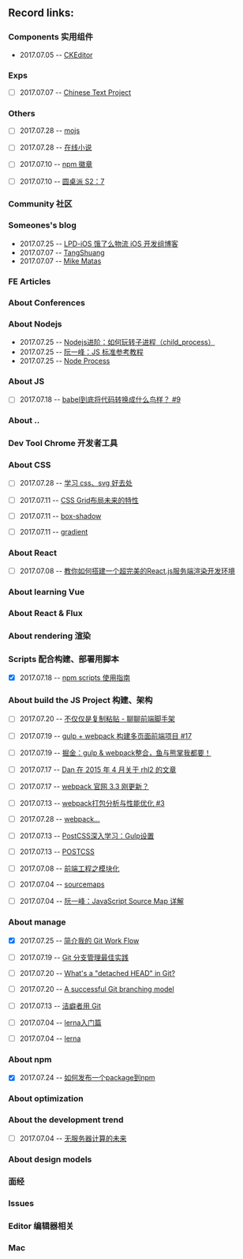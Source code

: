 ## Record links:


### Components 实用组件
* 2017.07.05 -- [CKEditor](http://ckeditor.com/)



### Exps
- [ ] 2017.07.07 -- [Chinese Text Project](http://ctext.org/)


### Others
- [ ] 2017.07.28 -- [mojs](http://mojs.io/)
- [ ] 2017.07.28 -- [在线小说](http://www.dushu369.com/)
- [ ] 2017.07.10 -- [npm 徽章](https://lpd-ios.github.io/2017/05/03/GitHub-Badge-Introduction/)
- [ ] 2017.07.10 -- [圆桌派 S2：7](https://www.youtube.com/watch?v=DNm056qwHvU)


### Community 社区


### Someones's blog
* 2017.07.25 -- [LPD-iOS 饿了么物流 iOS 开发组博客](http://nvie.com/posts/a-successful-git-branching-model/)
* 2017.07.07 -- [TangShuang](http://www.tangshuang.net/)
* 2017.07.07 -- [Mike Matas](http://www.mikematas.com/)


### FE Articles


### About Conferences


### About Nodejs
* 2017.07.25 -- [Nodejs进阶：如何玩转子进程（child_process）](http://www.cnblogs.com/chyingp/p/node-learning-guide-child_process.html)
* 2017.07.25 -- [阮一峰：JS 标准参考教程](http://javascript.ruanyifeng.com/nodejs/process.html)
* 2017.07.25 -- [Node Process](https://nodejs.org/api/process.html)

### About JS
- [ ] 2017.07.18 -- [babel到底将代码转换成什么鸟样？ #9](https://github.com/lcxfs1991/blog/issues/9)


### About ..


### Dev Tool Chrome 开发者工具


### About CSS
- [ ] 2017.07.28 -- [学习 css、svg 好去处](https://tympanus.net/codrops/)
- [ ] 2017.07.11 -- [CSS Grid布局未来的特性](http://www.w3cplus.com/css/what-next-for-css-grid-layout.html)
- [ ] 2017.07.11 -- [box-shadow](https://css-tricks.com/almanac/properties/b/box-shadow/)
- [ ] 2017.07.11 -- [gradient](https://css-tricks.com/css3-gradients/)


### About React
- [ ] 2017.07.08 -- [教你如何搭建一个超完美的React.js服务端渲染开发环境](http://react-china.org/t/react-js/10144/1)


### About learning Vue


### About React & Flux


### About rendering 渲染


### Scripts 配合构建、部署用脚本
- [x] 2017.07.18 -- [npm scripts 使用指南](http://www.ruanyifeng.com/blog/2016/10/npm_scripts.html)


### About build the JS Project 构建、架构
- [ ] 2017.07.20 -- [不仅仅是复制粘贴 - 聊聊前端脚手架](http://www.cnblogs.com/ihardcoder/p/6648423.html)
- [ ] 2017.07.19 -- [gulp + webpack 构建多页面前端项目 #17](https://github.com/fwon/blog/issues/17)
- [ ] 2017.07.19 -- [掘金：gulp & webpack整合，鱼与熊掌我都要！](https://juejin.im/entry/5774ed3da633bd0057fe07f4)
- [ ] 2017.07.17 -- [Dan 在 2015 年 4 月关于 rhl2 的文章](https://medium.com/@dan_abramov/the-death-of-react-hot-loader-765fa791d7c4)
- [ ] 2017.07.17 -- [webpack 官网 3.3 刚更新？](https://webpack.js.org/guides/hot-module-replacement/)
- [ ] 2017.07.13 -- [webpack打包分析与性能优化 #3](https://github.com/hawx1993/tech-blog/issues/3)
- [ ] 2017.07.28 -- [webpack...](https://mrshi.gitbooks.io/survivejs_webpack_chinese/chapter1.html)
- [ ] 2017.07.13 -- [PostCSS深入学习：Gulp设置](http://www.w3cplus.com/PostCSS/postcss-quickstart-guide-gulp-setup.html)
- [ ] 2017.07.13 -- [POSTCSS](https://www.w3cplus.com/blog/tags/516.html)
- [ ] 2017.07.08 -- [前端工程之模块化](http://fex.baidu.com/blog/2014/03/fis-module/)
- [ ] 2017.07.04 -- [sourcemaps](https://www.html5rocks.com/en/tutorials/developertools/sourcemaps/)
- [ ] 2017.07.04 -- [阮一峰：JavaScript Source Map 详解](http://www.ruanyifeng.com/blog/2013/01/javascript_source_map.html)


### About manage
- [x] 2017.07.25 -- [简介我的 Git Work Flow](https://lpd-ios.github.io/2017/05/08/Git-Work-Flow/)
- [ ] 2017.07.19 -- [Git 分支管理最佳实践](https://www.ibm.com/developerworks/cn/java/j-lo-git-mange/index.html)
- [ ] 2017.07.20 -- [What's a "detached HEAD" in Git?](https://www.git-tower.com/learn/git/faq/detached-head-when-checkout-commit)
- [ ] 2017.07.20 -- [A successful Git branching model](http://nvie.com/posts/a-successful-git-branching-model/)
- [ ] 2017.07.13 -- [洁癖者用 Git](http://hungyuhei.github.io/2012/08/07/better-git-commit-graph-using-pull---rebase-and-merge---no-ff.html)
- [ ] 2017.07.04 -- [lerna入门篇](http://www.jianshu.com/p/63ec67445b0f)
- [ ] 2017.07.04 -- [lerna](https://github.com/lerna/lerna)


### About npm
- [x] 2017.07.24 -- [如何发布一个package到npm](http://zq210wl.github.io/2015/01/04/node-publish-npm-package/)

### About optimization


### About the development trend
- [ ] 2017.07.04 -- [无服务器计算的未来](http://www.infoq.com/cn/articles/future-serverless?utm_campaign=rightbar_v2&utm_source=infoq&utm_medium=articles_link&utm_content=link_text)

### About design models


### 面经


### Issues


### Editor 编辑器相关


### Mac
